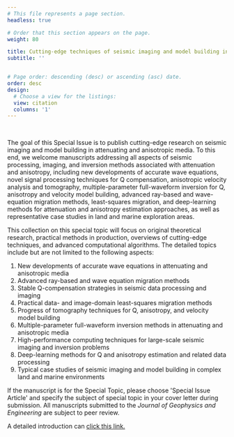 ```yaml
---
# This file represents a page section.
headless: true

# Order that this section appears on the page.
weight: 80

title: Cutting-edge techniques of seismic imaging and model building in attenuating and anisotropic media
subtitle: ''


# Page order: descending (desc) or ascending (asc) date.
order: desc
design:
  # Choose a view for the listings:
  view: citation
  columns: '1'
---
```


<br />

The goal of this Special Issue is to publish cutting-edge research on seismic imaging and model building in attenuating and anisotropic media. To this end, we welcome manuscripts addressing all aspects of seismic processing, imaging, and inversion methods associated with attenuation and anisotropy, including new developments of accurate wave equations, novel signal processing techniques for Q compensation, anisotropic velocity analysis and tomography, multiple-parameter full-waveform inversion for Q, anisotropy and velocity model building, advanced ray-based and wave-equation migration methods, least-squares migration, and deep-learning methods for attenuation and anisotropy estimation approaches, as well as representative case studies in land and marine exploration areas.

This collection on this special topic will focus on original theoretical research, practical methods in production, overviews of cutting-edge techniques, and advanced computational algorithms. The detailed topics include but are not limited to the following aspects:

1. New developments of accurate wave equations in attenuating and anisotropic media
2. Advanced ray-based and wave equation migration methods
3. Stable Q-compensation strategies in seismic data processing and imaging
4. Practical data- and image-domain least-squares migration methods
5. Progress of tomography techniques for Q, anisotropy, and velocity model building
6. Multiple-parameter full-waveform inversion methods in attenuating and anisotropic media
7. High-performance computing techniques for large-scale seismic imaging and inversion problems
8. Deep-learning methods for Q and anisotropy estimation and related data processing
9. Typical case studies of seismic imaging and model building in complex land and marine environments

If the manuscript is for the Special Topic, please choose 'Special Issue Article' and specify the subject of special topic in your cover letter during submission. All manuscripts submitted to the *Journal of Geophysics and Engineering* are subject to peer review. 

A detailed introduction can [click this link.](https://academic.oup.com/jge/pages/techniques-of-seismic-imaging-and-model-building-in-attenuating-and-anisotropic-media)
